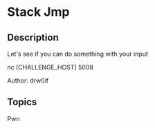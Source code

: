 # Stack Jmp

## Description

Let's see if you can do something with your input

nc [CHALLENGE_HOST] 5008

Author: drw0if

## Topics

Pwn
